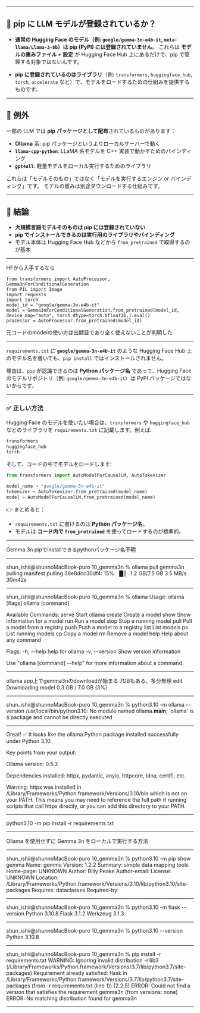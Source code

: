 
---

## 🔹 pip に LLM モデルが登録されているか？

* **通常の Hugging Face のモデル（例: `google/gemma-3n-e4b-it`, `meta-llama/Llama-3-8b`）は pip (PyPI) には登録されていません**。
  これらは **モデルの重みファイル + 設定** が Hugging Face Hub 上にあるだけで、pip で管理する対象ではないんです。

* **pip に登録されているのはライブラリ**（例: `transformers`, `huggingface_hub`, `torch`, `accelerate` など）で、モデルをロードするための仕組みを提供するものです。

---

## 🔹 例外

一部の LLM では **pip パッケージとして配布**されているものがあります：

* **Ollama** 系: pip パッケージというよりローカルサーバーで動く
* **`llama-cpp-python`**: LLaMA 系モデルを C++ 実装で動かすためのバインディング
* **`gpt4all`**: 軽量モデルをローカル実行するためのライブラリ

これらは「モデルそのもの」ではなく「モデルを実行するエンジン or バインディング」です。
モデルの重みは別途ダウンロードする仕組みです。

---

## 🔹 結論

* **大規模言語モデルそのものは pip には登録されていない**
* **pip でインストールできるのは実行用のライブラリやバインディング**
* モデル本体は Hugging Face Hub などから `from_pretrained` で取得するのが基本

---

HFから入手するなら
```
from transformers import AutoProcessor, Gemma3nForConditionalGeneration
from PIL import Image
import requests
import torch
model_id = "google/gemma-3n-e4b-it"
model = Gemma3nForConditionalGeneration.from_pretrained(model_id, device_map="auto", torch_dtype=torch.bfloat16,).eval()
processor = AutoProcessor.from_pretrained(model_id)
```

元コードのmodelの使い方は出鱈目であり全く使えないことが判明した

---

`requirements.txt` に **`google/gemma-3n-e4b-it`** のような Hugging Face Hub 上のモデル名を書いても、`pip install` ではインストールされません。

理由は、`pip` が認識できるのは **Python パッケージ名** であって、Hugging Face のモデルリポジトリ（例: `google/gemma-3n-e4b-it`）は PyPI パッケージではないからです。

---

### ✅ 正しい方法

Hugging Face のモデルを使いたい場合は、`transformers` や `huggingface_hub` などのライブラリを `requirements.txt` に記載します。例えば:

```txt
transformers
huggingface_hub
torch
```

そして、コードの中でモデルをロードします:

```python
from transformers import AutoModelForCausalLM, AutoTokenizer

model_name = "google/gemma-3n-e4b-it"
tokenizer = AutoTokenizer.from_pretrained(model_name)
model = AutoModelForCausalLM.from_pretrained(model_name)
```

👉 まとめると：

* `requirements.txt` に書けるのは **Python パッケージ名**。
* モデルは **コード内で `from_pretrained`** を使ってロードするのが標準的。

---

Gemma 3n pipでinstallできるpythonパッケージ名不明

---

shun_ishii@shunnoMacBook-puro 10_gemma3n % ollama pull gemma3n
pulling manifest 
pulling 38e8dcc30df4:  15% ▕█      ▏ 1.2 GB/7.5 GB  3.5 MB/s  30m42s

---

shun_ishii@shunnoMacBook-puro 10_gemma3n % ollama
Usage:
  ollama [flags]
  ollama [command]

Available Commands:
  serve       Start ollama
  create      Create a model
  show        Show information for a model
  run         Run a model
  stop        Stop a running model
  pull        Pull a model from a registry
  push        Push a model to a registry
  list        List models
  ps          List running models
  cp          Copy a model
  rm          Remove a model
  help        Help about any command

Flags:
  -h, --help      help for ollama
  -v, --version   Show version information

Use "ollama [command] --help" for more information about a command.

---

ollama app上でgemma3nのdownloadが始まる
7GBもある、多分無理
edit
Downloading model
0.3 GB / 7.0 GB (3%)

---

shun_ishii@shunnoMacBook-puro 10_gemma3n % python3.10 -m ollama --version
/usr/local/bin/python3.10: No module named ollama.__main__; 'ollama' is a package and cannot be directly executed

---

Great! ✅ It looks like the ollama Python package installed successfully under Python 3.10.

Key points from your output:

Ollama version: 0.5.3

Dependencies installed: httpx, pydantic, anyio, httpcore, idna, certifi, etc.

Warning: httpx was installed in /Library/Frameworks/Python.framework/Versions/3.10/bin which is not on your PATH. This means you may need to reference the full path if running scripts that call httpx directly, or you can add this directory to your PATH.

---

python3.10 -m pip install -r requirements.txt

---

Ollama を使用せずに Gemma 3n をローカルで実行する方法

---

shun_ishii@shunnoMacBook-puro 10_gemma3n % python3.10 -m pip show gemma
Name: gemma
Version: 1.2.2
Summary: simple data mapping tools
Home-page: UNKNOWN
Author: Billy Peake
Author-email: 
License: UNKNOWN
Location: /Library/Frameworks/Python.framework/Versions/3.10/lib/python3.10/site-packages
Requires: dataclasses
Required-by: 

---

shun_ishii@shunnoMacBook-puro 10_gemma3n % python3.10 -m flask --version
Python 3.10.8
Flask 3.1.2
Werkzeug 3.1.3

---

shun_ishii@shunnoMacBook-puro 10_gemma3n % python3.10 --version
Python 3.10.8

---

shun_ishii@shunnoMacBook-puro 10_gemma3n % pip install -r requirements.txt
WARNING: Ignoring invalid distribution -rllib3 (/Library/Frameworks/Python.framework/Versions/3.7/lib/python3.7/site-packages)
Requirement already satisfied: flask in /Library/Frameworks/Python.framework/Versions/3.7/lib/python3.7/site-packages (from -r requirements.txt (line 1)) (2.2.5)
ERROR: Could not find a version that satisfies the requirement gemma3n (from versions: none)
ERROR: No matching distribution found for gemma3n

---
